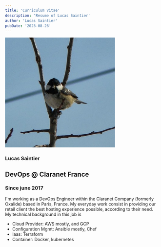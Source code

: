 ```yaml
---
title: 'Curriculum Vitae'
description: 'Resume of Lucas Saintier'
author: 'Lucas Saintier'
pubDate: '2023-08-26'
---
```

![image](https://raw.githubusercontent.com/lythandas/grdn/main/avatar.jpg "My avatar")
### Lucas Saintier
## DevOps @ Claranet France

### Since june 2017
I'm working as a DevOps Engineer within the Claranet Company (formerly Oxalide) based in Paris, France. My everyday work consist in providing our retail client the best hosting experience possible, according to their need.
My technical background in this job is

* Cloud Provider: AWS mostly, and GCP
* Configuration Mgmt: Ansible mostly, Chef
* Iaas: Terraform
* Container: Docker, kubernetes



